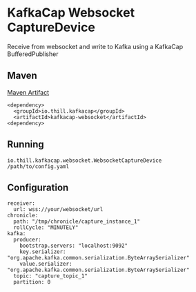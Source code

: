 # KafkaCap Websocket CaptureDevice

Receive from websocket and write to Kafka using a KafkaCap BufferedPublisher


## Maven
[Maven Artifact](https://search.maven.org/artifact/io.thill.kafkacap/kafkacap-websocket)
```
<dependency>
  <groupId>io.thill.kafkacap</groupId>
  <artifactId>kafkacap-websocket</artifactId>
<dependency>
```


## Running
```
io.thill.kafkacap.websocket.WebsocketCaptureDevice /path/to/config.yaml
```


## Configuration

```
receiver:
  url: wss://your/websocket/url
chronicle:
  path: "/tmp/chronicle/capture_instance_1"
  rollCycle: "MINUTELY"
kafka:
  producer:
    bootstrap.servers: "localhost:9092"
    key.serializer: "org.apache.kafka.common.serialization.ByteArraySerializer" 
    value.serializer: "org.apache.kafka.common.serialization.ByteArraySerializer" 
  topic: "capture_topic_1"
  partition: 0
```